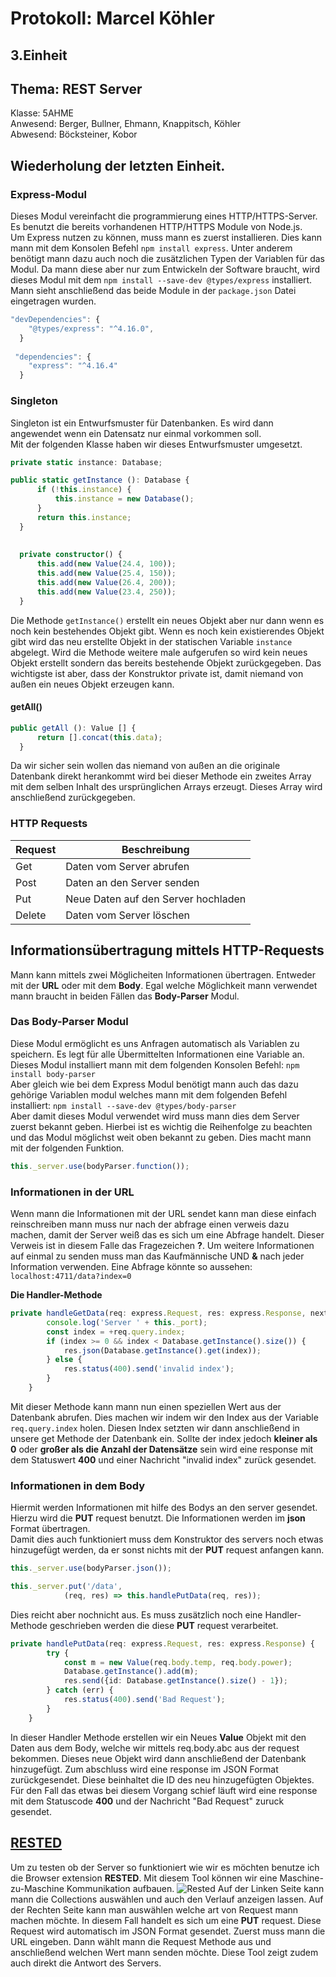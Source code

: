 
# Protokoll: Marcel Köhler
## 3.Einheit
## Thema: REST Server
Klasse: 5AHME  
Anwesend: Berger, Bullner, Ehmann, Knappitsch, Köhler  
Abwesend: Böcksteiner, Kobor


## Wiederholung der letzten Einheit.
### Express-Modul
Dieses Modul vereinfacht die programmierung eines HTTP/HTTPS-Server.
Es benutzt die bereits vorhandenen HTTP/HTTPS Module von Node.js.  
Um Express nutzen zu können, muss mann es zuerst installieren. Dies kann mann mit dem Konsolen Befehl `npm install express`. Unter anderem benötigt mann dazu auch noch die zusätzlichen Typen der Variablen für das Modul. Da mann diese aber nur zum Entwickeln der Software braucht, wird dieses Modul mit dem `npm install --save-dev @types/express` installiert. Mann sieht anschließend das beide Module in der `package.json` Datei eingetragen wurden.

```typescript
"devDependencies": {
    "@types/express": "^4.16.0",
  }
  
 "dependencies": {
    "express": "^4.16.4"
  }
  ```
  
  ### Singleton
  Singleton ist ein Entwurfsmuster für Datenbanken. Es wird dann angewendet wenn ein Datensatz nur einmal vorkommen soll.  
  Mit der folgenden Klasse haben wir dieses Entwurfsmuster umgesetzt.
  
  ```typescript
  private static instance: Database;

public static getInstance (): Database {
        if (!this.instance) {
            this.instance = new Database();
        }
        return this.instance;
    }
    
    
    private constructor() {
        this.add(new Value(24.4, 100));
        this.add(new Value(25.4, 150));
        this.add(new Value(26.4, 200));
        this.add(new Value(23.4, 250));
    }
  ```
  
  Die Methode `getInstance()` erstellt ein neues Objekt aber nur dann wenn es noch kein bestehendes Objekt gibt. Wenn es noch kein existierendes Objekt gibt wird das neu erstellte Objekt in der statischen Variable `instance` abgelegt. Wird die Methode weitere male aufgerufen so wird kein neues Objekt erstellt sondern das bereits bestehende Objekt zurückgegeben. Das wichtigste ist aber, dass der Konstruktor private ist, damit niemand von außen ein neues Objekt erzeugen kann.
  
  #### getAll()
  ```typescript
  public getAll (): Value [] {
        return [].concat(this.data);
    }
  ```
  
Da wir sicher sein wollen das niemand von außen an die originale Datenbank direkt herankommt wird bei dieser Methode ein zweites Array mit dem selben Inhalt des ursprünglichen Arrays erzeugt. Dieses Array wird anschließend zurückgegeben.


### HTTP Requests

**Request** | **Beschreibung**
------------|-----------------
Get| Daten vom Server abrufen
Post|Daten an den Server senden
Put| Neue Daten auf den Server hochladen
Delete|Daten vom Server löschen
  
  
## Informationsübertragung mittels HTTP-Requests
Mann kann mittels zwei Möglicheiten Informationen übertragen. Entweder mit der **URL** oder mit dem **Body**.
Egal welche Möglichkeit mann verwendet mann braucht in beiden Fällen das **Body-Parser** Modul.


### Das Body-Parser Modul
Diese Modul ermöglicht es uns Anfragen automatisch als Variablen zu speichern. Es legt für alle Übermittelten Informationen eine Variable an.  
Dieses Modul installiert mann mit dem folgenden Konsolen Befehl: `npm install body-parser`  
Aber gleich wie bei dem Express Modul benötigt mann auch das dazu gehörige Variablen modul welches mann mit dem folgenden Befehl installiert: `npm install --save-dev @types/body-parser`  
Aber damit dieses Modul verwendet wird muss mann dies dem Server zuerst bekannt geben. Hierbei ist es wichtig die Reihenfolge zu beachten und das Modul möglichst weit oben bekannt zu geben. Dies macht mann mit der folgenden Funktion.
```typescript
this._server.use(bodyParser.function());
```
### Informationen in der URL
Wenn mann die Informationen mit der URL sendet kann man diese einfach reinschreiben mann muss nur nach der abfrage einen verweis dazu machen, damit der Server weiß das es sich um eine Abfrage handelt. Dieser Verweis ist in diesem Falle das Fragezeichen **?**. Um weitere Informationen auf einmal zu senden muss man das Kaufmännische UND **&** nach jeder Information verwenden. Eine Abfrage könnte so aussehen: `localhost:4711/data?index=0`

**Die Handler-Methode**
```typescript
private handleGetData(req: express.Request, res: express.Response, next: express.NextFunction) {
        console.log('Server ' + this._port);
        const index = +req.query.index;
        if (index >= 0 && index < Database.getInstance().size()) {
            res.json(Database.getInstance().get(index));
        } else {
            res.status(400).send('invalid index');
        }
    }
```
Mit dieser Methode kann mann nun einen speziellen Wert aus der Datenbank abrufen. Dies machen wir indem wir den Index aus der Variable `req.query.index` holen. Diesen Index setzten wir dann anschließend in unsere get Methode der Datenbank ein.
Sollte der index jedoch **kleiner als 0** oder **großer als die Anzahl der Datensätze** sein wird eine response mit dem Statuswert **400** und einer Nachricht "invalid index" zurück gesendet.

### Informationen in dem Body
Hiermit werden Informationen mit hilfe des Bodys an den server gesendet. Hierzu wird die **PUT** request benutzt. Die Informationen werden im **json** Format übertragen.  
Damit dies auch funktioniert muss dem Konstruktor des servers noch etwas hinzugefügt werden, da er sonst nichts mit der **PUT** request anfangen kann.

```typescript
this._server.use(bodyParser.json());

this._server.put('/data',
            (req, res) => this.handlePutData(req, res));
```
Dies reicht aber nochnicht aus. Es muss zusätzlich noch eine Handler-Methode geschrieben werden die diese **PUT** request verarbeitet.

```typescript
private handlePutData(req: express.Request, res: express.Response) {
        try {
            const m = new Value(req.body.temp, req.body.power);
            Database.getInstance().add(m);
            res.send({id: Database.getInstance().size() - 1});
        } catch (err) {
            res.status(400).send('Bad Request');
        }
    }
```
In dieser Handler Methode erstellen wir ein Neues **Value** Objekt mit den Daten aus dem Body, welche wir mittels req.body.abc aus der request bekommen. Dieses neue Objekt wird dann anschließend der Datenbank hinzugefügt. Zum abschluss wird eine response im JSON Format zurückgesendet. Diese beinhaltet die ID des neu hinzugefügten Objektes. Für den Fall das etwas bei diesem Vorgang schief läuft wird eine response mit dem Statuscode **400** und der Nachricht "Bad Request" zuruck gesendet.

## [RESTED](https://addons.opera.com/en/extensions/details/rested/)
Um zu testen ob der Server so funktioniert wie wir es möchten benutze ich die Browser extension **RESTED**. Mit diesem Tool können wir eine Maschine-zu-Maschine Kommunikation aufbauen. 
![Rested](https://github.com/HTLMechatronics/m14-la1-sx/blob/koemam13/Protokolle/Bilder/rested.svg)
Auf der Linken Seite kann mann die Collections auswählen und auch den Verlauf anzeigen lassen.
Auf der Rechten Seite kann man auswählen welche art von Request mann machen möchte. In diesem Fall handelt es sich um eine **PUT** request. Diese Request wird automatisch im JSON Format gesendet. Zuerst muss mann die URL eingeben. Dann wählt mann die Request Methode aus und anschließend welchen Wert mann senden möchte.
Diese Tool zeigt zudem auch direkt die Antwort des Servers.
